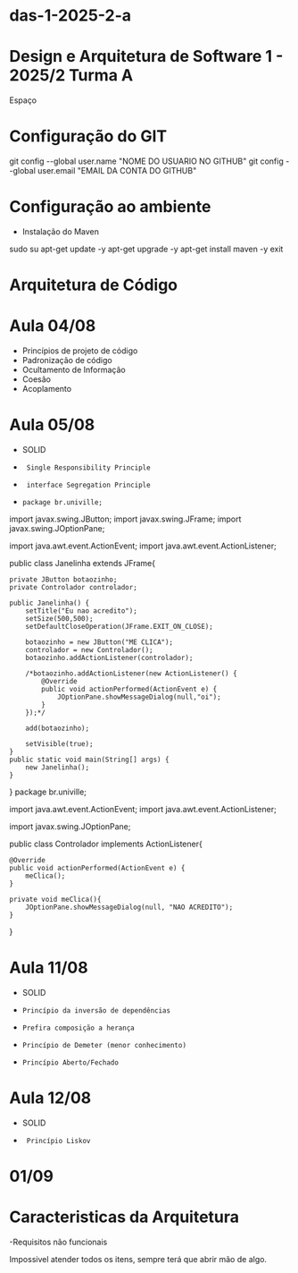 # das-1-2025-2-a
# Design e Arquitetura de Software 1 - 2025/2 Turma A


Espaço



# Configuração do GIT

git config --global user.name "NOME DO USUARIO NO GITHUB"
git config --global user.email "EMAIL DA CONTA DO GITHUB"

# Configuração ao ambiente
- Instalação do Maven

sudo su
apt-get update -y
apt-get upgrade -y
apt-get install maven -y
exit

# Arquitetura de Código

# Aula 04/08
- Princípios de projeto de código
- Padronização de código
- Ocultamento de Informação
- Coesão
- Acoplamento

# Aula 05/08

- SOLID
-      Single Responsibility Principle
-      interface Segregation Principle
-     package br.univille;

import javax.swing.JButton;
import javax.swing.JFrame;
import javax.swing.JOptionPane;

import java.awt.event.ActionEvent;
import java.awt.event.ActionListener;


public class Janelinha extends JFrame{

    private JButton botaozinho;
    private Controlador controlador;

    public Janelinha() {
        setTitle("Eu nao acredito");
        setSize(500,500);
        setDefaultCloseOperation(JFrame.EXIT_ON_CLOSE);

        botaozinho = new JButton("ME CLICA");
        controlador = new Controlador();
        botaozinho.addActionListener(controlador);

        /*botaozinho.addActionListener(new ActionListener() {
            @Override
            public void actionPerformed(ActionEvent e) {
                JOptionPane.showMessageDialog(null,"oi");
            }
        });*/
        
        add(botaozinho);

        setVisible(true);
    }
    public static void main(String[] args) {
        new Janelinha();
    }
}
package br.univille;

import java.awt.event.ActionEvent;
import java.awt.event.ActionListener;

import javax.swing.JOptionPane;

public class Controlador implements ActionListener{

    @Override
    public void actionPerformed(ActionEvent e) {
        meClica();
    }

    private void meClica(){
        JOptionPane.showMessageDialog(null, "NAO ACREDITO");
    }
    
    
}

# Aula 11/08

- SOLID
-     Princípio da inversão de dependências
-     Prefira composição a herança
-     Princípio de Demeter (menor conhecimento)
-     Princípio Aberto/Fechado

# Aula 12/08

- SOLID
-      Princípio Liskov

# 01/09 
# Caracteristicas da Arquitetura
-Requisitos não funcionais

Impossivel atender todos os itens, sempre terá que abrir mão de algo.
